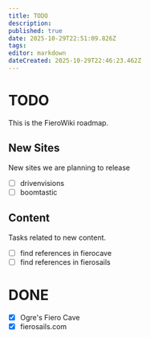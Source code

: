 ```yaml
---
title: TODO
description: 
published: true
date: 2025-10-29T22:51:09.826Z
tags: 
editor: markdown
dateCreated: 2025-10-29T22:46:23.462Z
---
```


# TODO

This is the FieroWiki roadmap.

## New Sites

New sites we are planning to release

- [ ] drivenvisions
- [ ] boomtastic

## Content

Tasks related to new content.

- [ ] find references in fierocave
- [ ] find references in fierosails

# DONE

- [x] Ogre's Fiero Cave
- [X] fierosails<nolink>.com
